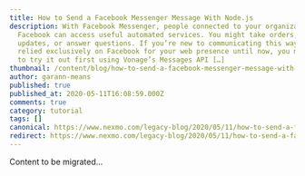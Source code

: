 ```yaml
---
title: How to Send a Facebook Messenger Message With Node.js
description: With Facebook Messenger, people connected to your organization on
  Facebook can access useful automated services. You might take orders, provide
  updates, or answer questions. If you’re new to communicating this way or have
  relied exclusively on Facebook for your web presence until now, you might want
  to try it out first using Vonage’s Messages API […]
thumbnail: /content/blog/how-to-send-a-facebook-messenger-message-with-node-js/Blog_Facebook-Messenger_Node-js_1200x600.png
author: garann-means
published: true
published_at: 2020-05-11T16:08:59.000Z
comments: true
category: tutorial
tags: []
canonical: https://www.nexmo.com/legacy-blog/2020/05/11/how-to-send-a-facebook-messenger-message-with-node-js
redirect: https://www.nexmo.com/legacy-blog/2020/05/11/how-to-send-a-facebook-messenger-message-with-node-js
---
```


Content to be migrated...
